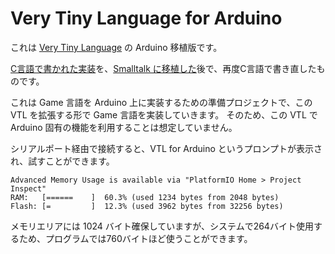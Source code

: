 # Very Tiny Language for Arduino
これは [Very Tiny Language](https://manx-docs.org/mirror/harte/Altair/MITS_Altair_680_Very_Tiny_Language_VTL-2_Manual.PDF) の Arduino 移植版です。

[C言語で書かれた実装](http://middleriver.chagasi.com/electronics/vtl.html)を、[Smalltalk に移植した](https://github.com/EiichiroIto/VeryTinyLanguage/blob/main/README.ja.md)後で、再度C言語で書き直したものです。

これは Game 言語を Arduino 上に実装するための準備プロジェクトで、この VTL を拡張する形で Game 言語を実装していきます。
そのため、この VTL で Arduino 固有の機能を利用することは想定していません。

シリアルポート経由で接続すると、VTL for Arduino というプロンプトが表示され、試すことができます。

```
Advanced Memory Usage is available via "PlatformIO Home > Project Inspect"
RAM:   [======    ]  60.3% (used 1234 bytes from 2048 bytes)
Flash: [=         ]  12.3% (used 3962 bytes from 32256 bytes)
```

メモリエリアには 1024 バイト確保していますが、システムで264バイト使用するため、プログラムでは760バイトほど使うことができます。
